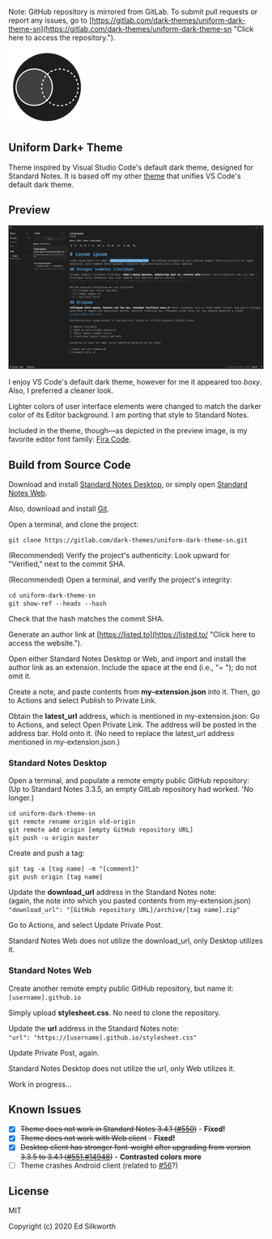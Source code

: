 Note: GitHub repository is mirrored from GitLab. To submit pull requests or report any issues, go to [https://gitlab.com/dark-themes/uniform-dark-theme-sn](https://gitlab.com/dark-themes/uniform-dark-theme-sn "Click here to access the repository.").

![Alt](./Images/logo.png "Uniform Dark+ Theme")

## Uniform Dark+ Theme

Theme inspired by Visual Studio Code's default dark theme, designed for Standard Notes. It is based off my other [theme](https://gitlab.com/dark-themes/uniform-dark-theme-vscode "Click here to access the repository.") that unifies VS Code's default dark theme.

## Preview

![Alt](./Images/preview.png "Preview of Uniform Dark+ Theme")

I enjoy VS Code's default dark theme, however for me it appeared too *boxy*. Also, I preferred a cleaner look.

Lighter colors of user interface elements were changed to match the darker color of its Editor background. I am porting that style to Standard Notes.

Included in the theme, though&#8212;as depicted in the preview image, is my favorite editor font family: [Fira Code](https://github.com/tonsky/FiraCode "Click here to access the repository for more information.").

## Build from Source Code

Download and install [Standard Notes Desktop](https://standardnotes.org/ "Click here to access the download links."), or simply open [Standard Notes Web](https://standardnotes.org/ "Click here to access the link.").

Also, download and install [Git](https://git-scm.com/downloads "Click here to access the download link.").

Open a terminal, and clone the project:
```
git clone https://gitlab.com/dark-themes/uniform-dark-theme-sn.git
```

(Recommended) Verify the project's authenticity: Look upward for "Verified," next to the commit SHA.

(Recommended) Open a terminal, and verify the project's integrity:
```
cd uniform-dark-theme-sn
git show-ref --heads --hash
```
Check that the hash matches the commit SHA.

Generate an author link at [https://listed.to](https://listed.to/ "Click here to access the website.").

Open either Standard Notes Desktop or Web, and import and install the author link as an extension. Include the space at the end (i.e., "= "); do not omit it.

Create a note, and paste contents from **my-extension.json** into it. Then, go to Actions and select Publish to Private Link.

Obtain the **latest_url** address, which is mentioned in my-extension.json: Go to Actions, and select Open Private Link. The address will be posted in the address bar. Hold onto it. (No need to replace the latest_url address mentioned in my-extension.json.) <!--what if need update ping? maybe discuss standard notes later?-->

### Standard Notes Desktop

Open a terminal, and populate a remote empty public GitHub repository:<br>
(Up to Standard Notes 3.3.5, an empty GitLab repository had worked. 'No longer.)
```
cd uniform-dark-theme-sn
git remote rename origin old-origin
git remote add origin [empty GitHub repository URL]
git push -u origin master
```
Create and push a tag:
```
git tag -a [tag name] -m "[comment]"
git push origin [tag name]
```
Update the **download_url** address in the Standard Notes note:<br>
(again, the note into which you pasted contents from my-extension.json)<br>
`"download_url": "[GitHub repository URL]/archive/[tag name].zip"`

Go to Actions, and select Update Private Post.

Standard Notes Web does not utilize the download_url, only Desktop utilizes it.

### Standard Notes Web

Create another remote empty public GitHub repository, but name it:<br>
`[username].github.io`

Simply upload **stylesheet.css**. No need to clone the repository.

Update the **url** address in the Standard Notes note:<br>
`"url": "https://[username].github.io/stylesheet.css"`

Update Private Post, again.

Standard Notes Desktop does not utilize the url, only Web utilizes it.



<!-- New project > Create from template: Pages/Plain HTML
Project settings > Advanced > Change project path to https://gitlab.com/dark-themes/[namespace].gitlab.io
"url": "https://dark-themes.gitlab.io/[stylesheet name].css"

The raw file (i.e., [https://gitlab.com/dark-themes/uniform-dark-theme-sn/-/raw/master/stylesheet.css](https://gitlab.com/dark-themes/uniform-dark-theme-sn/-/raw/master/stylesheet.css "Click here to access the raw file.")) will not work.

Instead, stylesheet is also hosted on GitLab Pages:
[https://saegl5.gitlab.io/css/stylesheet.css](https://saegl5.gitlab.io/css/stylesheet.css) -->

Work in progress...
<!-- easier way: try plain html -->

<!--## Usage

Import and install the latest_url (i.e., the address held onto earlier) as an extension. Then, Activate the theme.

need extended?
depends if web or application
**<u>WARNING!</u>** Do NOT install this theme in Standard Notes Mobile! Not yet! The theme currently crashes Standard Notes Android, and it may crash the iOS app too. Wait until a???

Select Install to do so automatically. \
Alternatively, install the extension from the VSIX file in Visual Studio Code.

Press on the cogwheel, ⚙️; select Color Theme; and choose Uniform Dark+. \
Alternatively, go to File > Preferences > Color Theme, and choose Uniform Dark+.

Known to work in Visual Studio Code 1.44.2

## Contributing

Sign into GitLab, to fork the project. \
(The repository is located at [https://gitlab.com/dark-themes/uniform-dark-theme-vscode](https://gitlab.com/dark-themes/uniform-dark-theme-vscode "Click here to access the repository.").)

Modify the color theme. \
Stage, commit and push the changes.

Return to the GitLab repository, and submit a new pull request. \
To report any issues, submit a new issue or discuss an existing one.

## History

May 4, 2020 &middot; Version 1.2.1: corrected manifest file \
May 3, 2020 &middot; Version 1.2: changed color of focusBorder \
Apr 16, 2020 &middot; Version 1.1.3: corrected images in marketplace \
Apr 16, 2020 &middot; Version 1.1.2: refined the project \
Apr 11, 2020 &middot; Version 1.1.1: corrected manifest file \
Apr 10, 2020 &middot; Version 1.1: changed tab border color \
Apr 9, 2020 &middot; Version 1: initial commit -->

## Known Issues

- [x] ~~Theme does not work in Standard Notes 3.4.1 ([#550](https://github.com/standardnotes/desktop/issues/550))~~ - **Fixed!**<br>
- [x] ~~Theme does not work with Web client~~ - **Fixed!**<br>
- [x] ~~Desktop client has stronger font-weight after upgrading from version 3.3.5 to 3.4.1 ([#551](https://github.com/standardnotes/desktop/issues/551),[#14948](https://github.com/electron/electron/issues/14948))~~ - **Contrasted colors more**<br>
- [ ] Theme crashes Android client (related to [#56](https://github.com/standardnotes/mobile/issues/56)?)

## License

MIT

Copyright (c) 2020 Ed Silkworth